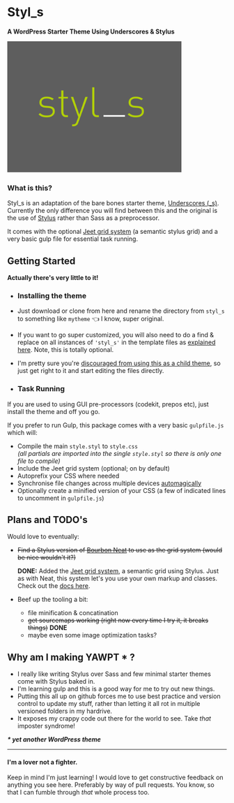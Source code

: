 # Styl_s

**A WordPress Starter Theme Using Underscores & Stylus**

<img src="screenshot.png" height="auto" width="400" alt="styl_s">

### What is this?

Styl_s is an adaptation of the bare bones starter theme, [Underscores (_s)](http://underscores.me). Currently the only difference you will find between this and the original is the use of [Stylus](https://learnboost.github.io/stylus/) rather than Sass as a preprocessor.

It comes with the optional [Jeet grid system](http://jeet.gs/) (a semantic stylus grid) and a very basic gulp file for essential task running.


## Getting Started

**Actually there's very little to it!**

* ### Installing the theme

 * Just download or clone from here and rename the directory from `styl_s` to something like `mytheme` 👈 I know, super original.
 * If you want to go super customized, you will also need to do a find & replace on all instances of `'styl_s'` in the template files as [explained here](https://github.com/Automattic/_s#user-content-getting-started). Note, this is totally optional.
 * I'm pretty sure you're [discouraged from using this as a child theme](https://github.com/Automattic/_s#_s), so just get right to it and start editing the files directly.

* ### Task Running

 If you are used to using GUI pre-processors (codekit, prepos etc), just install the theme and off you go.

 If you prefer to run Gulp, this package comes with a very basic `gulpfile.js` which will:

 * Compile the main `style.styl` to `style.css` <br>_(all partials are imported into the single `style.styl` so there is only one file to compile)_
 * Include the Jeet grid system (optional; on by default)
 * Autoprefix your CSS where needed
 * Synchronise file changes across multiple devices [automagically](http://www.browsersync.io/)
 * Optionally create a minified version of your CSS (a few of indicated lines to uncomment in `gulpfile.js`) 

## Plans and TODO's

Would love to eventually:

* <del>Find a Stylus version of [Bourbon Neat](http://neat.bourbon.io/) to use as the grid system (would be nice wouldn't it?)</del>

	**DONE:**
Added the [Jeet grid system](http://jeet.gs/), a semantic grid using Stylus. Just as with Neat, this system let's you use your own markup and classes. Check out the [docs here](http://jeet.gs/).

* Beef up the tooling a bit:
  - file minification & concatination
  - <del>get sourcemaps working (right now every time I try it, it breaks things)</del> **DONE**
  - maybe even some image optimization tasks?

## Why am I making YAWPT * ?

- I really like writing Stylus over Sass and few minimal starter themes come with Stylus baked in.
- I'm learning gulp and this is a good way for me to try out new things.
- Putting this all up on github forces me to use best practice and version control to update my stuff, rather than letting it all rot in multiple versioned folders in my hardrive.
- It exposes my crappy code out there for the world to see. Take _that_ imposter syndrome!

___* yet another WordPress theme___

--------------------

#### I'm a lover not a fighter.

Keep in mind I'm just learning! I would love to get constructive feedback on anything you see here. Preferably by way of pull requests. You know, so that I can fumble through _that_ whole process too.
